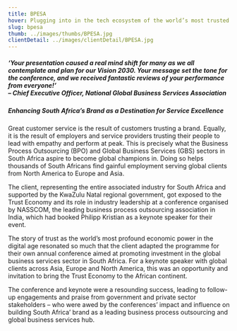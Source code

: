 ```yaml
---
title: BPESA
hover: Plugging into in the tech ecosystem of the world’s most trusted place for business
slug: bpesa
thumb: ../images/thumbs/BPESA.jpg
clientDetail: ../images/clientDetail/BPESA.jpg
---
```


##### ‘Your presentation caused a real mind shift for many as we all contemplate and plan for our Vision 2030. Your message set the tone for the conference, and we received fantastic reviews of your performance from everyone!’ <br/> – Chief Executive Officer, National Global Business Services Association

##### Enhancing South Africa’s Brand as a Destination for Service Excellence

Great customer service is the result of customers trusting a brand. Equally, it is the result of employers and service providers trusting their people to lead with empathy and perform at peak. This is precisely what the Business Process Outsourcing (BPO) and Global Business Services (GBS) sectors in South Africa aspire to become global champions in. Doing so helps thousands of South Africans find gainful employment serving global clients from North America to Europe and Asia.

The client, representing the entire associated industry for South Africa and supported by the KwaZulu Natal regional government, got exposed to the Trust Economy and its role in industry leadership at a conference organised by NASSCOM, the leading business process outsourcing association in India, which had booked Philipp Kristian as a keynote speaker for their event.

The story of trust as the world’s most profound economic power in the digital age resonated so much that the client adapted the programme for their own annual conference aimed at promoting investment in the global business services sector in South Africa. For a keynote speaker with global clients across Asia, Europe and North America, this was an opportunity and invitation to bring the Trust Economy to the African continent.

The conference and keynote were a resounding success, leading to follow-up engagements and praise from government and private sector stakeholders – who were awed by the conferences’ impact and influence on building South Africa’ brand as a leading business process outsourcing and global business services hub.
